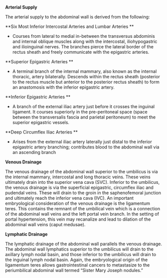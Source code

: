 **Arterial Supply**

The arterial supply to the abdominal wall is derived from the following:

**Six Most Inferior Intercostal Arteries and Lumbar Arteries
**

- Courses from lateral to medial in-between the transversus abdominis and internal oblique muscles along with the intercostal, iliohypogastric and ilioinguinal nerves. The branches pierce the lateral border of the rectus sheath and freely communicate with the epigastric arteries.

**Superior Epigastric Arteries
**

- A terminal branch of the internal mammary, also known as the internal thoracic, artery bilaterally. Descends within the rectus sheath (posterior to the rectus muscle but anterior to the posterior rectus sheath) to form an anastomosis with the inferior epigastric artery.

**Inferior Epigastric Arteries
**

- A branch of the external iliac artery just before it crosses the inguinal ligament. It courses superiorly in the pre-peritoneal space (space between the transversalis fascia and parietal peritoneum) to meet the superior epigastric vessels.

**Deep Circumflex Iliac Arteries
**

- Arises from the external iliac artery laterally just distal to the inferior epigastric artery branching; contributes blood to the abdominal wall via an ascending branch

**Venous Drainage**

The venous drainage of the abdominal wall superior to the umbilicus is via the internal mammary, intercostal and long thoracic veins. These veins ultimately drain into the superior vena cava (SVC). Inferior to the umbilicus, the venous drainage is via the superficial epigastric, circumflex iliac and pudendal veins. These will drain to the groin in the saphenofemoral junction and ultimately reach the inferior vena cava (IVC). An important embryological consideration of the venous drainage is the ligamentum teres. This contains the remnant of the umbilical vein which is a connection of the abdominal wall veins and the left portal vein branch. In the setting of portal hypertension, this vein may recanalize and lead to dilation of the abdominal wall veins (caput medusae).

**Lymphatic Drainage**

The lymphatic drainage of the abdominal wall parallels the venous drainage. The abdominal wall lymphatics superior to the umbilicus will drain to the axillary lymph nodal basin, and those inferior to the umbilicus will drain to the inguinal lymph nodal basin. Again, the embryological origin of the ligamentum teres allows gastrointestinal cancers to metastasize to the periumbilical abdominal wall termed “Sister Mary Joseph nodules.”